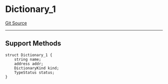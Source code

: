 # Dictionary_1
[Git Source](https://github.com/metacontract/mc/blob/df7a49283d8212c99bebd64a186325e91d34c075/resources/devkit/api-reference/Flattened.sol)

---------------------
Support Methods
-----------------------


```solidity
struct Dictionary_1 {
    string name;
    address addr;
    DictionaryKind kind;
    TypeStatus status;
}
```

